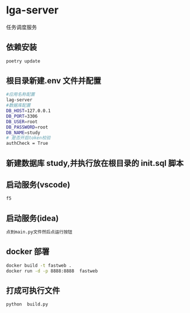 # lga-server

任务调度服务

## 依赖安装

```bash
poetry update
```

## 根目录新建.env 文件并配置

```bash
#应用名称配置
lag-server
#数据库配置
DB_HOST=127.0.0.1
DB_PORT=3306
DB_USER=root
DB_PASSWORD=root
DB_NAME=study
# 是否开启token校验
authCheck = True
```

## 新建数据库 study,并执行放在根目录的 init.sql 脚本

## 启动服务(vscode)

```bash
f5
```

## 启动服务(idea)

```bash
点到main.py文件然后点运行按钮
```

## docker 部署

```bash
docker build -t fastweb .
docker run -d -p 8888:8888  fastweb
```

## 打成可执行文件

```bash
python  build.py
```
